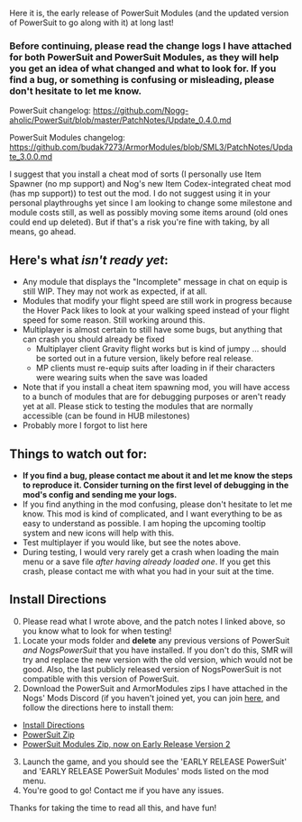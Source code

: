Here it is, the early release of PowerSuit Modules (and the updated version of PowerSuit to go along with it) at long last!

### Before continuing, please read the change logs I have attached for both PowerSuit and PowerSuit Modules, as they will help you get an idea of what changed and what to look for. If you find a bug, or something is confusing or misleading, please don't hesitate to let me know.

PowerSuit changelog: https://github.com/Nogg-aholic/PowerSuit/blob/master/PatchNotes/Update_0.4.0.md

PowerSuit Modules changelog: https://github.com/budak7273/ArmorModules/blob/SML3/PatchNotes/Update_3.0.0.md

I suggest that you install a cheat mod of sorts (I personally use Item Spawner (no mp support) and Nog's new Item Codex-integrated cheat mod (has mp support)) to test out the mod. I do not suggest using it in your personal playthroughs yet since I am looking to change some milestone and module costs still, as well as possibly moving some items around (old ones could end up deleted). But if that's a risk you're fine with taking, by all means, go ahead.

## Here's what *isn't ready yet*:

- Any module that displays the "Incomplete" message in chat on equip is still WIP. They may not work as expected, if at all.
- Modules that modify your flight speed are still work in progress because the Hover Pack likes to look at your walking speed instead of your flight speed for some reason. Still working around this.
- Multiplayer is almost certain to still have some bugs, but anything that can crash you should already be fixed
	- Multiplayer client Gravity flight works but is kind of jumpy ... should be sorted out in a future version, likely before real release.
	- MP clients must re-equip suits after loading in if their characters were wearing suits when the save was loaded 
- Note that if you install a cheat item spawning mod, you will have access to a bunch of modules that are for debugging purposes or aren't ready yet at all. Please stick to testing the modules that are normally accessible (can be found in HUB milestones)
- Probably more I forgot to list here

## Things to watch out for:

- **If you find a bug, please contact me about it and let me know the steps to reproduce it. Consider turning on the first level of debugging in the mod's config and sending me your logs.**
- If you find anything in the mod confusing, please don't hesitate to let me know. This mod is kind of complicated, and I want everything to be as easy to understand as possible. I am hoping the upcoming tooltip system and new icons will help with this.
- Test multiplayer if you would like, but see the notes above.
- During testing, I would very rarely get a crash when loading the main menu or a save file *after having already loaded one*. If you get this crash, please contact me with what you had in your suit at the time.


## Install Directions

0. Please read what I wrote above, and the patch notes I linked above, so you know what to look for when testing!
1. Locate your mods folder and **delete** any previous versions of PowerSuit *and NogsPowerSuit* that you have installed. If you don't do this, SMR will try and replace the new version with the old version, which would not be good. Also, the last publicly released version of NogsPowerSuit is not compatible with this version of PowerSuit.
2. Download the PowerSuit and ArmorModules zips I have attached in the Nogs' Mods Discord (if you haven't joined yet, you can join [here](http://discord.gg/zqp6U7Y7Nu), and follow the directions here to install them:
- [Install Directions](https://docs.ficsit.app/satisfactory-modding/latest/ManualInstallDirections.html#_installing_your_mod_of_choice)
- [PowerSuit Zip](https://cdn.discordapp.com/attachments/847973842525356113/852110730463543296/PowerSuit_EarlyRelease1.zip)
- [PowerSuit Modules Zip, now on Early Release Version 2](https://cdn.discordapp.com/attachments/780930047895928852/852260936991375410/ArmorModules_EarlyRelease2.zip)
3. Launch the game, and you should see the 'EARLY RELEASE PowerSuit' and 'EARLY RELEASE PowerSuit Modules' mods listed on the mod menu.
4. You're good to go! Contact me if you have any issues.


Thanks for taking the time to read all this, and have fun!